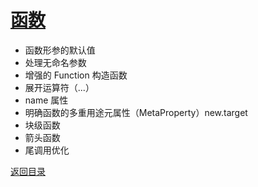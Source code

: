 # [函数](../../xmind/ES6.xmind)

+ 函数形参的默认值
+ 处理无命名参数
+ 增强的 Function 构造函数
+ 展开运算符（...）
+ name 属性
+ 明确函数的多重用途元属性（MetaProperty）new.target
+ 块级函数
+ 箭头函数
+ 尾调用优化

[返回目录](../../README.md)

